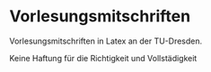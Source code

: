 # Vorlesungsmitschriften
Vorlesungsmitschriften in Latex an der TU-Dresden. 

Keine Haftung für die Richtigkeit und Vollstädigkeit
